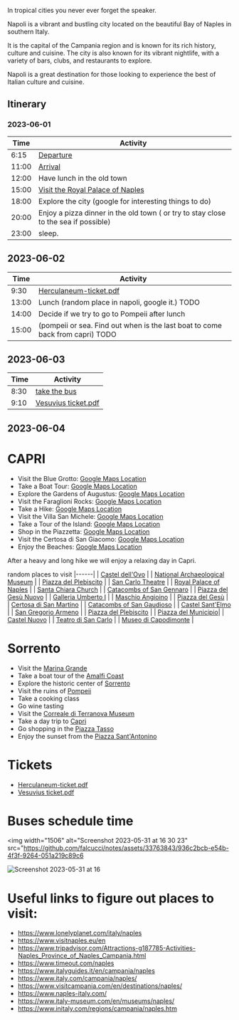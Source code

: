 In tropical cities you never ever forget the speaker.

Napoli is a vibrant and bustling city located on the beautiful Bay of Naples in southern Italy.

It is the capital of the Campania region and is known for its rich history, culture and cuisine.
The city is also known for its vibrant nightlife, with a variety of bars, clubs, and restaurants to explore.

Napoli is a great destination for those looking to experience the best of Italian culture and cuisine.

## Itinerary

### 2023-06-01

| Time | Activity |
| --- | --- |
| 6:15  | [Departure](https://github.com/falcucci/notes/files/11615748/C9FNYC.pdf)  |
| 11:00 | [Arrival](https://github.com/falcucci/notes/files/11615757/LJ5FUE.pdf)  |
| 12:00 | Have lunch in the old town |
| 15:00 | [Visit the Royal Palace of Naples](https://maps.apple.com/?address=Piazza%20del%20Plebiscito%201,%2080132%20Naples,%20Italy&auid=1115088372178881518&ll=40.836252,14.249549&lsp=9902&q=Royal%20Palace%20of%20Naples) |
| 18:00 | Explore the city (google for interesting things to do) |
| 20:00 | Enjoy a pizza dinner in the old town ( or try to stay close to the sea if possible) |
| 23:00 | sleep. |

## 2023-06-02

| Time | Activity |
| --- | --- |
| 9:30 | [Herculaneum-ticket.pdf](https://github.com/falcucci/notes/files/11614949/Herculaneum-ticket.pdf) |
| 13:00 | Lunch (random place in napoli, google it.) TODO |
| 14:00 | Decide if we try to go to Pompeii after lunch |
| 15:00 | (pompeii or sea. Find out when is the last boat to come back from capri) TODO |

## 2023-06-03

| Time | Activity |
| --- | --- |
| 8:30 | [take the bus](https://github.com/falcucci/notes/files/11615229/Timetable.Pompei.-.Vesuvio.pdf)  |
| 9:10 | [Vesuvius ticket.pdf](https://github.com/falcucci/notes/files/11614975/Vesuvius.ticket.pdf) |

## 2023-06-04

# CAPRI

- Visit the Blue Grotto: [Google Maps Location](https://goo.gl/maps/XF6X3XK6XG2X1zVF9)
- Take a Boat Tour: [Google Maps Location](https://goo.gl/maps/XF6X3XK6XG2X1zVF9)
- Explore the Gardens of Augustus: [Google Maps Location](https://goo.gl/maps/XF6X3XK6XG2X1zVF9)
- Visit the Faraglioni Rocks: [Google Maps Location](https://goo.gl/maps/XF6X3XK6XG2X1zVF9)
- Take a Hike: [Google Maps Location](https://goo.gl/maps/XF6X3XK6XG2X1zVF9)
- Visit the Villa San Michele: [Google Maps Location](https://goo.gl/maps/XF6X3XK6XG2X1zVF9)
- Take a Tour of the Island: [Google Maps Location](https://goo.gl/maps/XF6X3XK6XG2X1zVF9)
- Shop in the Piazzetta: [Google Maps Location](https://goo.gl/maps/XF6X3XK6XG2X1zVF9)
- Visit the Certosa di San Giacomo: [Google Maps Location](https://goo.gl/maps/XF6X3XK6XG2X1zVF9)
- Enjoy the Beaches: [Google Maps Location](https://goo.gl/maps/XF6X3XK6XG2X1zVF9)

After a heavy and long hike we will enjoy a relaxing day in Capri.

random places to visit
|------|
| [Castel dell'Ovo](https://en.wikipedia.org/wiki/Castel_dell%27Ovo)  |
| [National Archaeological Museum](https://en.wikipedia.org/wiki/National_Archaeological_Museum,_Naples)  |
| [Piazza del Plebiscito](https://en.wikipedia.org/wiki/Piazza_del_Plebiscito)  |
| [San Carlo Theatre](https://en.wikipedia.org/wiki/Teatro_di_San_Carlo)  |
| [Royal Palace of Naples](https://en.wikipedia.org/wiki/Royal_Palace_of_Naples)  |
| [Santa Chiara Church](https://en.wikipedia.org/wiki/Santa_Chiara,_Naples)  |
| [Catacombs of San Gennaro](https://en.wikipedia.org/wiki/Catacombs_of_San_Gennaro)  |
| [Piazza del Gesù Nuovo](https://en.wikipedia.org/wiki/Piazza_del_Ges%C3%B9_Nuovo)  |
| [Galleria Umberto I](https://en.wikipedia.org/wiki/Galleria_Umberto_I)  |
| [Maschio Angioino](https://en.wikipedia.org/wiki/Castel_Nuovo)  |
| [Piazza del Gesù](https://en.wikipedia.org/wiki/Piazza_del_Ges%C3%B9)  |
| [Certosa di San Martino](https://en.wikipedia.org/wiki/Certosa_di_San_Martino)  |
| [Catacombs of San Gaudioso](https://en.wikipedia.org/wiki/Catacombs_of_San_Gaudioso)  |
| [Castel Sant'Elmo](https://en.wikipedia.org/wiki/Castel_Sant%27Elmo)  |
| [San Gregorio Armeno](https://en.wikipedia.org/wiki/San_Gregorio_Armeno)  |
| [Piazza del Plebiscito](https://en.wikipedia.org/wiki/Piazza_del_Plebiscito)  |
| [Piazza del Municipio](https://en.wikipedia.org/wiki/Piazza_del_Municipio)|
| [Castel Nuovo](https://en.wikipedia.org/wiki/Castel_Nuovo) |
| [Teatro di San Carlo](https://en.wikipedia.org/wiki/Teatro_di_San_Carlo) |
| [Museo di Capodimonte](https://en.wikipedia.org/wiki/Museo_di_Capodimonte) |

# Sorrento

- Visit the [Marina Grande](https://en.wikipedia.org/wiki/Marina_Grande)
- Take a boat tour of the [Amalfi Coast](https://en.wikipedia.org/wiki/Amalfi_Coast)
- Explore the historic center of [Sorrento](https://en.wikipedia.org/wiki/Sorrento)
- Visit the ruins of [Pompeii](https://en.wikipedia.org/wiki/Pompeii)
- Take a cooking class
- Go wine tasting
- Visit the [Correale di Terranova Museum](https://en.wikipedia.org/wiki/Correale_di_Terranova_Museum)
- Take a day trip to [Capri](https://en.wikipedia.org/wiki/Capri)
- Go shopping in the [Piazza Tasso](https://en.wikipedia.org/wiki/Piazza_Tasso)
- Enjoy the sunset from the [Piazza Sant'Antonino](https://en.wikipedia.org/wiki/Piazza_Sant%27Antonino)

# Tickets

- [Herculaneum-ticket.pdf](https://github.com/falcucci/notes/files/11614949/Herculaneum-ticket.pdf)
- [Vesuvius ticket.pdf](https://github.com/falcucci/notes/files/11614975/Vesuvius.ticket.pdf)

# Buses schedule time

<img width="1506" alt="Screenshot 2023-05-31 at 16 30 23" src="https://github.com/falcucci/notes/assets/33763843/936c2bcb-e54b-4f3f-9264-051a219c89c6
  
![Screenshot 2023-05-31 at 16](Screenshot%202023-05-31%20at%2016.30.23.png)


# Useful links to figure out places to visit:

- https://www.lonelyplanet.com/italy/naples
- https://www.visitnaples.eu/en
- https://www.tripadvisor.com/Attractions-g187785-Activities-Naples_Province_of_Naples_Campania.html
- https://www.timeout.com/naples
- https://www.italyguides.it/en/campania/naples
- https://www.italy.com/campania/naples/
- https://www.visitcampania.com/en/destinations/naples/
- https://www.naples-italy.com/
- https://www.italy-museum.com/en/museums/naples/
- https://www.initaly.com/regions/campania/naples.htm
